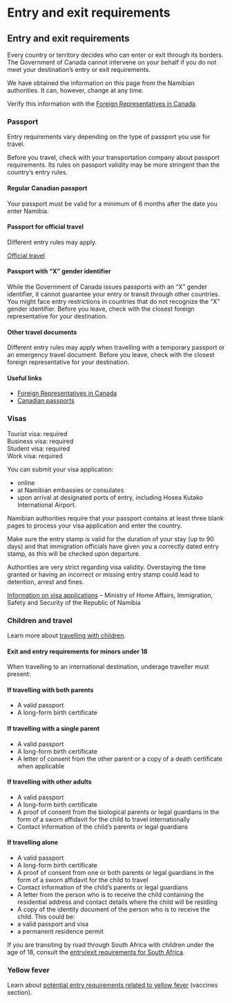 # Entry and exit requirements

## Entry and exit requirements

Every country or territory decides who can enter or exit through its borders. The Government of Canada cannot intervene on your behalf if you do not meet your destination’s entry or exit requirements.

We have obtained the information on this page from the Namibian authorities. It can, however, change at any time.

Verify this information with the [Foreign Representatives in Canada](https://www.international.gc.ca/protocol-protocole/reps.aspx?lang=eng).

### Passport

Entry requirements vary depending on the type of passport you use for travel.

Before you travel, check with your transportation company about passport requirements. Its rules on passport validity may be more stringent than the country’s entry rules.

#### Regular Canadian passport

Your passport must be valid for a minimum of 6 months after the date you enter Namibia.

#### Passport for official travel

Different entry rules may apply.

[Official travel](https://www.canada.ca/en/immigration-refugees-citizenship/services/canadian-passports/official-travel.html)

#### Passport with “X” gender identifier

While the Government of Canada issues passports with an “X” gender identifier, it cannot guarantee your entry or transit through other countries. You might face entry restrictions in countries that do not recognize the “X” gender identifier. Before you leave, check with the closest foreign representative for your destination.

#### Other travel documents

Different entry rules may apply when travelling with a temporary passport or an emergency travel document. Before you leave, check with the closest foreign representative for your destination.

#### Useful links

* [Foreign Representatives in Canada](https://www.international.gc.ca/protocol-protocole/reps.aspx?lang=eng)
* [Canadian passports](http://www.canada.ca/passport)

### Visas

Tourist visa: required  
Business visa: required  
Student visa: required  
Work visa: required

You can submit your visa application:

* online
* at Namibian embassies or consulates
* upon arrival at designated ports of entry, including Hosea Kutako International Airport.

Namibian authorities require that your passport contains at least three blank pages to process your visa application and enter the country.

Make sure the entry stamp is valid for the duration of your stay (up to 90 days) and that immigration officials have given you a correctly dated entry stamp, as this will be checked upon departure.

Authorities are very strict regarding visa validity. Overstaying the time granted or having an incorrect or missing entry stamp could lead to detention, arrest and fines.

[Information on visa applications](https://eservices.mhaiss.gov.na/visaonarrival) – Ministry of Home Affairs, Immigration, Safety and Security of the Republic of Namibia

### Children and travel

Learn more about [travelling with children](http://travel.gc.ca/travelling/children).

#### Exit and entry requirements for minors under 18

When travelling to an international destination, underage traveller must present:

#### If travelling with both parents

* A valid passport
* A long-form birth certificate

#### If travelling with a single parent

* A valid passport
* A long-form birth certificate
* A letter of consent from the other parent or a copy of a death certificate when applicable

#### If travelling with other adults

* A valid passport
* A long-form birth certificate
* A proof of consent from the biological parents or legal guardians in the form of a sworn affidavit for the child to travel internationally
* Contact information of the child’s parents or legal guardians

#### If travelling alone

* A valid passport
* A long-form birth certificate
* A proof of consent from one or both parents or legal guardians in the form of a sworn affidavit for the child to travel
* Contact information of the child’s parents or legal guardians
* A letter from the person who is to receive the child containing the residential address and contact details where the child will be residing
* A copy of the identity document of the person who is to receive the child. This could be:
* a valid passport and visa
* a permanent residence permit

If you are transiting by road through South Africa with children under the age of 18, consult the [entry/exit requirements for South Africa](http://travel.gc.ca/destinations/south-africa#entryexit).

### Yellow fever

Learn about [potential entry requirements related to yellow fever](#health) (vaccines section).